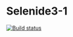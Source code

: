 # Selenide3-1
[![Build status](https://ci.appveyor.com/api/projects/status/y760aqqcm9nlqubc/branch/master?svg=true)](https://ci.appveyor.com/project/Chikhareva/selenide3-1/branch/master)
